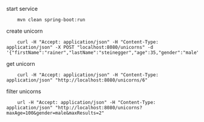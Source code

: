 start service
```
    mvn clean spring-boot:run
```

create unicorn
```
    curl -H "Accept: application/json" -H "Content-Type: application/json" -X POST "localhost:8080/unicorns" -d '{"firstName":"rainer","lastName":"steinegger","age":35,"gender":"male"}'
```

get unicorn
```
    curl -H "Accept: application/json" -H "Content-Type: application/json" "http://localhost:8080/unicorns/6"
```

filter unicorns
```
    url -H "Accept: application/json" -H "Content-Type: application/json" "http://localhost:8080/unicorns?maxAge=100&gender=male&maxResults=2"
```